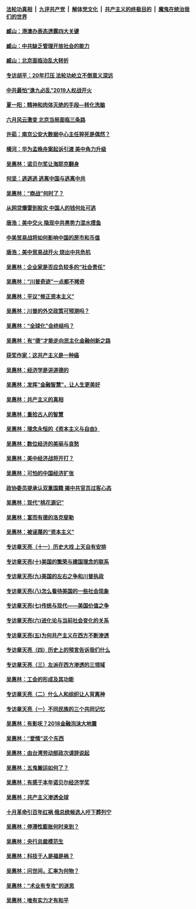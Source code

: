 ####  [法轮功真相](../../../../basic/blob/master/README.md?t=09101552) &nbsp;|&nbsp; [九评共产党](../../../../9ping.md/blob/master/README.md?t=09101552) &nbsp;|&nbsp; [解体党文化](../../../../jtdwh.md/blob/master/README.md?t=09101552)  &nbsp;|&nbsp; [共产主义的终极目的](../../../../gczydzjmd.md/blob/master/README.md?t=09101552) &nbsp;|&nbsp; [魔鬼在统治我们的世界](../../../../mgztzwmdsj.md/blob/master/README.md?t=09101552) 

#### [臧山：港澳办表态透露四大关键](../pages/nsc423/n11421628.md?t=09101552) 

#### [臧山：中共缺乏管理开放社会的能力](../pages/nsc423/n11407457.md?t=09101552) 

#### [臧山：北京面临治乱大转折](../pages/nsc423/n11406895.md?t=09101552) 

#### [专访胡平：20年打压 法轮功屹立不倒意义深远](../pages/nsc423/n11398800.md?t=09101552) 

#### [中共最怕“逢九必乱”2019人权战开火](../pages/nsc423/n11385248.md?t=09101552) 

#### [夏一阳：精神和肉体灭绝的手段—转化洗脑](../pages/nsc423/n11368250.md?t=09101552) 

#### [六月风云激变 北京当局面临三条路](../pages/nsc423/n11313668.md?t=09101552) 

#### [许茹：南京公安大数据中心主任猝死是偶然？](../pages/nsc423/n11064744.md?t=09101552) 

#### [横河：华为孟晚舟案起诉引渡 美中角力升级](../pages/nsc423/n11027230.md?t=09101552) 

#### [吴惠林：诺贝尔奖让海耶克翻身](../pages/nsc423/n10890049.md?t=09101552) 

#### [何坚：逃逃逃 逃离中国与逃离中共](../pages/nsc423/n10592891.md?t=09101552) 

#### [吴惠林：“商战”何时了？](../pages/nsc423/n10573558.md?t=09101552) 

#### [从网贷爆雷到股灾 中国人的钱何处可逃](../pages/nsc423/n10572800.md?t=09101552) 

#### [唐浩：美中交火 隐现中共黑势力混水摸鱼](../pages/nsc423/n10544040.md?t=09101552) 

#### [中美贸易战将如何影响中国的房市和币值](../pages/nsc423/n10543697.md?t=09101552) 

#### [唐浩：美中贸易战开火 烧出中共危机](../pages/nsc423/n10540126.md?t=09101552) 

#### [吴惠林：企业家是否应负较多的“社会责任”](../pages/nsc423/n10535022.md?t=09101552) 

#### [吴惠林：“川普奇迹”一点都不稀奇](../pages/nsc423/n10512808.md?t=09101552) 

#### [吴惠林：平议“修正资本主义”](../pages/nsc423/n10495724.md?t=09101552) 

#### [吴惠林：川普的外交政策可预测吗？](../pages/nsc423/n10462387.md?t=09101552) 

#### [吴惠林：“全球化”会终结吗？](../pages/nsc423/n10452838.md?t=09101552) 

#### [吴惠林：有“德”才能走向民主化金融创新之路](../pages/nsc423/n10432292.md?t=09101552) 

#### [获奖作家：这共产主义是一种癌](../pages/nsc423/n10431541.md?t=09101552) 

#### [吴惠林：经济学是讲道德的](../pages/nsc423/n10398014.md?t=09101552) 

#### [吴惠林：发挥“金融智慧”，让人生更美好](../pages/nsc423/n10375019.md?t=09101552) 

#### [吴惠林：共产主义的真相](../pages/nsc423/n10351394.md?t=09101552) 

#### [吴惠林：重拾古人的智慧](../pages/nsc423/n10337691.md?t=09101552) 

#### [吴惠林：理念永恒的《资本主义与自由》](../pages/nsc423/n10316274.md?t=09101552) 

#### [吴惠林：数位经济的美丽与哀愁](../pages/nsc423/n10292946.md?t=09101552) 

#### [吴惠林：美中经济战将开打？](../pages/nsc423/n10258825.md?t=09101552) 

#### [吴惠林：可怕的中国经济扩张](../pages/nsc423/n10219147.md?t=09101552) 

#### [政协委员提承认双重国籍 揭中共官员过客心态](../pages/nsc423/n10208809.md?t=09101552) 

#### [吴惠林：现代“桃花源记”](../pages/nsc423/n10185234.md?t=09101552) 

#### [吴惠林：富而有德的洛克斐勒](../pages/nsc423/n10142264.md?t=09101552) 

#### [吴惠林：被诬蔑的“资本主义”](../pages/nsc423/n10124816.md?t=09101552) 

#### [专访章天亮（十一）历史大戏 上天自有安排](../pages/nsc423/n10094905.md?t=09101552) 

#### [专访章天亮(十)美国的繁荣与建国理念的联系](../pages/nsc423/n10094899.md?t=09101552) 

#### [专访章天亮(九)美国的左右之争和川普执政](../pages/nsc423/n10094889.md?t=09101552) 

#### [专访章天亮(八)怎么看待美国的一些社会现象](../pages/nsc423/n10094857.md?t=09101552) 

#### [专访章天亮(七)传统与现代——美国价值之争](../pages/nsc423/n10093140.md?t=09101552) 

#### [专访章天亮(六)进化论与当前社会变化的关系](../pages/nsc423/n10092036.md?t=09101552) 

#### [专访章天亮(五)为何共产主义在西方不断渗透](../pages/nsc423/n10083620.md?t=09101552) 

#### [专访章天亮（四）历史上的预言告诉我们什么](../pages/nsc423/n10083606.md?t=09101552) 

#### [专访章天亮（三）左派在西方渗透的三领域](../pages/nsc423/n10081115.md?t=09101552) 

#### [吴惠林：工会的形成及其功能](../pages/nsc423/n10080633.md?t=09101552) 

#### [专访章天亮（二）什么人和组织让人背离神](../pages/nsc423/n10076637.md?t=09101552) 

#### [专访章天亮（一）不同民族的三个共同记忆](../pages/nsc423/n10074188.md?t=09101552) 

#### [吴惠林：有影呒？2018金融泡沫大地震](../pages/nsc423/n10040534.md?t=09101552) 

#### [吴惠林：“爱情”这个东西](../pages/nsc423/n10019423.md?t=09101552) 

#### [吴惠林：由台湾劳动部政次请辞说起](../pages/nsc423/n9979679.md?t=09101552) 

#### [吴惠林：五鬼搬运如何了？](../pages/nsc423/n9925338.md?t=09101552) 

#### [吴惠林：有感于本年诺贝尔经济学奖](../pages/nsc423/n9871883.md?t=09101552) 

#### [吴惠林：共产主义渗透全球](../pages/nsc423/n9812748.md?t=09101552) 

#### [十月革命引百年红祸 俄总统候选人吁下葬列宁](../pages/nsc423/n9810182.md?t=09101552) 

#### [吴惠林：停滞性膨胀何时来到？](../pages/nsc423/n9764136.md?t=09101552) 

#### [吴惠林：央行总裁模范生](../pages/nsc423/n9728134.md?t=09101552) 

#### [吴惠林：科技于人是福是祸？](../pages/nsc423/n9672982.md?t=09101552) 

#### [吴惠林：问世间，汇率为何物？](../pages/nsc423/n9621788.md?t=09101552) 

#### [吴惠林：“术业有专攻”的迷思](../pages/nsc423/n9580363.md?t=09101552) 

#### [吴惠林：唯有实力才有和平](../pages/nsc423/n9529599.md?t=09101552) 

